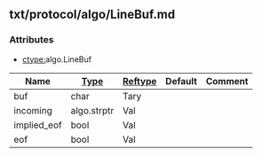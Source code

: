 ## txt/protocol/algo/LineBuf.md


### Attributes
<a href="#attributes"></a>
* [ctype:](/txt/ssimdb/dmmeta/ctype.md)algo.LineBuf

|Name|[Type](/txt/ssimdb/dmmeta/ctype.md)|[Reftype](/txt/ssimdb/dmmeta/reftype.md)|Default|Comment|
|---|---|---|---|---|
|buf|char|Tary|
|incoming|algo.strptr|Val|
|implied_eof|bool|Val|
|eof|bool|Val|

